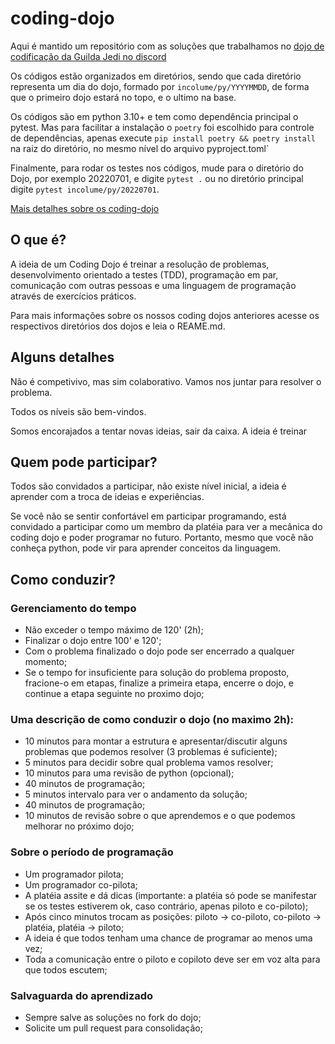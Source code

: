 # coding-dojo

Aqui é mantido um repositório com as soluções que trabalhamos no [dojo de codificação da Guilda Jedi no discord](https://discord.gg/qA8CBQHSbK)


Os códigos estão organizados em diretórios, sendo que cada diretório representa um dia do dojo, formado por `incolume/py/YYYYMMDD`, de forma que o primeiro dojo estará no topo, e o ultimo na base.

Os códigos são em python 3.10+ e tem como dependência principal o pytest. Mas para facilitar a instalação o `poetry` foi escolhido para controle de dependências, apenas execute `pip install poetry && poetry install` na raiz do diretório, no mesmo nível do arquivo pyproject.toml`

Finalmente, para rodar os testes nos códigos, mude para o diretório do Dojo, por exemplo 20220701, e digite `pytest .` ou no diretório principal digite `pytest incolume/py/20220701`.

[Mais detalhes sobre os coding-dojo](/docs/README.md)

## O que é?

A ideia de um Coding Dojo é treinar a resolução de problemas, desenvolvimento orientado a testes (TDD), programação em par, comunicação com outras pessoas e uma linguagem de programação através de exercícios práticos.

Para mais informações sobre os nossos coding dojos anteriores acesse os respectivos diretórios dos dojos e leia o REAME.md.

## Alguns detalhes

Não é competivivo, mas sim colaborativo. Vamos nos juntar para resolver o problema.

Todos os níveis são bem-vindos.

Somos encorajados a tentar novas ideias, sair da caixa. A ideia é treinar

## Quem pode participar?

Todos são convidados a participar, não existe nível inicial, a ideia é aprender com a troca de ideias e experiências.

Se você não se sentir confortável em participar programando, está convidado a participar como um membro da platéia para ver a mecânica do coding dojo e poder programar no futuro. Portanto, mesmo que você não conheça python, pode vir para aprender conceitos da linguagem.

## Como conduzir?

### Gerenciamento do tempo

- Não exceder o tempo máximo de 120' (2h);
- Finalizar o dojo entre 100' e 120';
- Com o problema finalizado o dojo pode ser encerrado a qualquer momento;
- Se o tempo for insuficiente para solução do problema proposto, fracione-o em etapas,
finalize a primeira etapa, encerre o dojo, e continue a etapa seguinte no proximo dojo;

### Uma descrição de como conduzir o dojo (no maximo 2h):

- 10 minutos para montar a estrutura e apresentar/discutir alguns problemas que podemos resolver (3 problemas é suficiente);
- 5 minutos para decidir sobre qual problema vamos resolver;
- 10 minutos para uma revisão de python (opcional);
- 40 minutos de programação;
- 5 minutos intervalo para ver o andamento da solução;
- 40 minutos de programação;
- 10 minutos de revisão sobre o que aprendemos e o que podemos melhorar no próximo dojo;

### Sobre o período de programação

- Um programador pilota;
- Um programador co-pilota;
- A platéia assite e dá dicas (importante: a platéia só pode se manifestar se os testes estiverem ok, caso contrário, apenas piloto e co-piloto);
- Após cinco minutos trocam as posições: piloto -> co-piloto, co-piloto -> platéia, platéia -> piloto;
- A ideia é que todos tenham uma chance de programar ao menos uma vez;
- Toda a comunicação entre o piloto e copiloto deve ser em voz alta para que todos escutem;

### Salvaguarda do aprendizado

- Sempre salve as soluções no fork do dojo;
- Solicite um pull request para consolidação;

